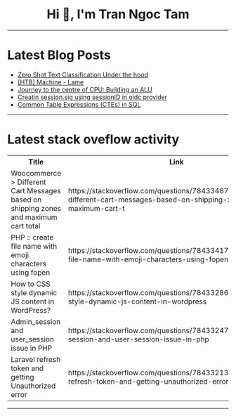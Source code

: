 <h1 align="center">Hi 👋, I'm Tran Ngoc Tam</h1>

---

# Latest Blog Posts 
<!-- BLOG-POST-LIST:START -->
- [Zero Shot Text Classification Under the hood](https://dev.to/abderrahimal/zero-shot-text-classification-under-the-hood-3h19)
- [[HTB] Machine - Lame](https://dev.to/neiwad_/htb-machine-lame-12o6)
- [Journey to the centre of CPU: Building an ALU](https://dev.to/ishar19/journey-to-the-centre-of-cpu-building-an-alu-1dd7)
- [Creatin session.sig using sessionID in oidc provider](https://dev.to/vimal_adithan/creatin-sessionsig-using-sessionid-in-oidc-provider-5f35)
- [Common Table Expressions &lpar;CTEs&rpar; in SQL](https://dev.to/johnkyalo/common-table-expressions-ctes-in-sql-5ba1)
<!-- BLOG-POST-LIST:END -->

---

# Latest stack oveflow activity
<table>
  <tr><th>Title</th><th>Link</th></tr>
  <!-- STACKOVERFLOW:START --><tr><td>Woocommerce &gt; Different Cart Messages based on shipping zones and maximum cart total</td><td>https://stackoverflow.com/questions/78433487/woocommerce-different-cart-messages-based-on-shipping-zones-and-maximum-cart-t</td></tr><tr><td>PHP :: create file name with emoji characters using fopen</td><td>https://stackoverflow.com/questions/78433417/php-create-file-name-with-emoji-characters-using-fopen</td></tr><tr><td>How to CSS style dynamic JS content in WordPress?</td><td>https://stackoverflow.com/questions/78433286/how-to-css-style-dynamic-js-content-in-wordpress</td></tr><tr><td>Admin_session and user_session issue in PHP</td><td>https://stackoverflow.com/questions/78433247/admin-session-and-user-session-issue-in-php</td></tr><tr><td>Laravel refresh token and getting Unauthorized error</td><td>https://stackoverflow.com/questions/78433213/laravel-refresh-token-and-getting-unauthorized-error</td></tr><!-- STACKOVERFLOW:END -->
</table>

---


